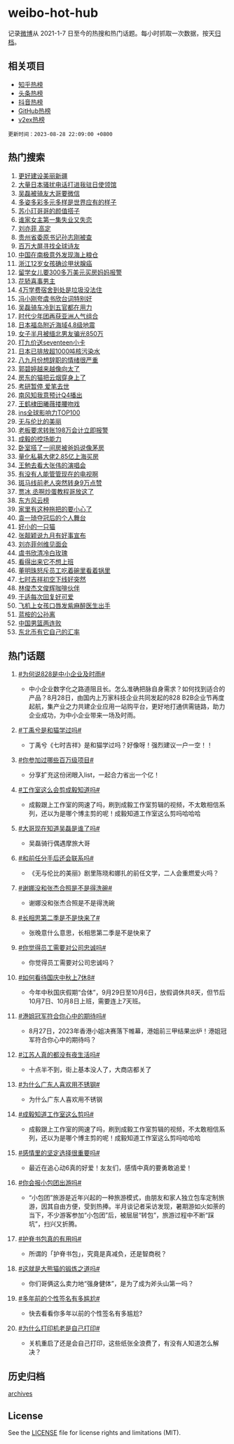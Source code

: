 # weibo-hot-hub

记录[微博](https://www.weibo.com)从 2021-1-7 日至今的热搜和热门话题。每小时抓取一次数据，按天[归档](archives)。

## 相关项目

- [知乎热榜](https://github.com/lonnyzhang423/zhihu-hot-hub)
- [头条热榜](https://github.com/lonnyzhang423/toutiao-hot-hub)
- [抖音热榜](https://github.com/lonnyzhang423/douyin-hot-hub)
- [GitHub热榜](https://github.com/lonnyzhang423/github-hot-hub)
- [v2ex热榜](https://github.com/lonnyzhang423/v2ex-hot-hub)


`更新时间：2023-08-28 22:09:00 +0800`

## 热门搜索

1. [更好建设美丽新疆](https://m.weibo.cn/search?containerid=100103type%3D1%26t%3D10%26q%3D%23%E6%9B%B4%E5%A5%BD%E5%BB%BA%E8%AE%BE%E7%BE%8E%E4%B8%BD%E6%96%B0%E7%96%86%23&stream_entry_id=51&isnewpage=1&extparam=seat%3D1%26pos%3D0%26stream_entry_id%3D51%26cate%3D10103%26c_type%3D51%26dgr%3D0%26filter_type%3Drealtimehot%26display_time%3D1693231738%26pre_seqid%3D169323173801102737249&luicode=10000011&lfid=106003type%253D25%2526t%253D3%2526disable_hot%253D1%2526filter_type%253Drealtimehot)
1. [大量日本骚扰电话打进我驻日使领馆](https://m.weibo.cn/search?containerid=100103type%3D1%26t%3D10%26q%3D%23%E5%A4%A7%E9%87%8F%E6%97%A5%E6%9C%AC%E9%AA%9A%E6%89%B0%E7%94%B5%E8%AF%9D%E6%89%93%E8%BF%9B%E6%88%91%E9%A9%BB%E6%97%A5%E4%BD%BF%E9%A2%86%E9%A6%86%23&stream_entry_id=31&isnewpage=1&extparam=seat%3D1%26band_rank%3D1%26dgr%3D0%26pos%3D0%26stream_entry_id%3D31%26lcate%3D5001%26c_type%3D31%26cate%3D5001%26realpos%3D1%26flag%3D16%26q%3D%2523%25E5%25A4%25A7%25E9%2587%258F%25E6%2597%25A5%25E6%259C%25AC%25E9%25AA%259A%25E6%2589%25B0%25E7%2594%25B5%25E8%25AF%259D%25E6%2589%2593%25E8%25BF%259B%25E6%2588%2591%25E9%25A9%25BB%25E6%2597%25A5%25E4%25BD%25BF%25E9%25A2%2586%25E9%25A6%2586%2523%26filter_type%3Drealtimehot%26display_time%3D1693231738%26pre_seqid%3D169323173801102737249&luicode=10000011&lfid=106003type%253D25%2526t%253D3%2526disable_hot%253D1%2526filter_type%253Drealtimehot)
1. [吴磊被骑友大哥要微信](https://m.weibo.cn/search?containerid=100103type%3D1%26t%3D10%26q%3D%23%E5%90%B4%E7%A3%8A%E8%A2%AB%E9%AA%91%E5%8F%8B%E5%A4%A7%E5%93%A5%E8%A6%81%E5%BE%AE%E4%BF%A1%23&stream_entry_id=31&isnewpage=1&extparam=seat%3D1%26band_rank%3D2%26dgr%3D0%26pos%3D1%26stream_entry_id%3D31%26lcate%3D5001%26c_type%3D31%26cate%3D5001%26realpos%3D2%26flag%3D1%26q%3D%2523%25E5%2590%25B4%25E7%25A3%258A%25E8%25A2%25AB%25E9%25AA%2591%25E5%258F%258B%25E5%25A4%25A7%25E5%2593%25A5%25E8%25A6%2581%25E5%25BE%25AE%25E4%25BF%25A1%2523%26filter_type%3Drealtimehot%26display_time%3D1693231738%26pre_seqid%3D169323173801102737249&luicode=10000011&lfid=106003type%253D25%2526t%253D3%2526disable_hot%253D1%2526filter_type%253Drealtimehot)
1. [多姿多彩多元多样是世界应有的样子](https://m.weibo.cn/search?containerid=100103type%3D1%26t%3D10%26q%3D%23%E5%A4%9A%E5%A7%BF%E5%A4%9A%E5%BD%A9%E5%A4%9A%E5%85%83%E5%A4%9A%E6%A0%B7%E6%98%AF%E4%B8%96%E7%95%8C%E5%BA%94%E6%9C%89%E7%9A%84%E6%A0%B7%E5%AD%90%23&stream_entry_id=31&isnewpage=1&extparam=seat%3D1%26band_rank%3D3%26dgr%3D0%26pos%3D2%26stream_entry_id%3D31%26lcate%3D5001%26c_type%3D31%26cate%3D5001%26realpos%3D3%26flag%3D0%26q%3D%2523%25E5%25A4%259A%25E5%25A7%25BF%25E5%25A4%259A%25E5%25BD%25A9%25E5%25A4%259A%25E5%2585%2583%25E5%25A4%259A%25E6%25A0%25B7%25E6%2598%25AF%25E4%25B8%2596%25E7%2595%258C%25E5%25BA%2594%25E6%259C%2589%25E7%259A%2584%25E6%25A0%25B7%25E5%25AD%2590%2523%26filter_type%3Drealtimehot%26display_time%3D1693231738%26pre_seqid%3D169323173801102737249&luicode=10000011&lfid=106003type%253D25%2526t%253D3%2526disable_hot%253D1%2526filter_type%253Drealtimehot)
1. [苏小玎哥哥的颜值搭子](https://m.weibo.cn/search?containerid=100103type%3D1%26t%3D10%26q%3D%23%E8%8B%8F%E5%B0%8F%E7%8E%8E%E5%93%A5%E5%93%A5%E7%9A%84%E9%A2%9C%E5%80%BC%E6%90%AD%E5%AD%90%23&stream_entry_id=31&isnewpage=1&extparam=seat%3D1%26band_rank%3D4%26adid%3D200584%26is_ad_pos%3D1%26stream_entry_id%3D31%26pos%3D3%26c_type%3D31%26dgr%3D0%26cate%3D5001%26topic_ad%3D1%26lcate%3D5001%26q%3D%2523%25E8%258B%258F%25E5%25B0%258F%25E7%258E%258E%25E5%2593%25A5%25E5%2593%25A5%25E7%259A%2584%25E9%25A2%259C%25E5%2580%25BC%25E6%2590%25AD%25E5%25AD%2590%2523%26filter_type%3Drealtimehot%26display_time%3D1693231738%26pre_seqid%3D169323173801102737249&luicode=10000011&lfid=106003type%253D25%2526t%253D3%2526disable_hot%253D1%2526filter_type%253Drealtimehot)
1. [谁家女主第一集失业又失恋](https://m.weibo.cn/search?containerid=100103type%3D1%26t%3D10%26q%3D%23%E8%B0%81%E5%AE%B6%E5%A5%B3%E4%B8%BB%E7%AC%AC%E4%B8%80%E9%9B%86%E5%A4%B1%E4%B8%9A%E5%8F%88%E5%A4%B1%E6%81%8B%23&stream_entry_id=31&isnewpage=1&extparam=seat%3D1%26band_rank%3D4%26dgr%3D0%26pos%3D4%26stream_entry_id%3D31%26lcate%3D5001%26c_type%3D31%26cate%3D5001%26realpos%3D4%26flag%3D2%26q%3D%2523%25E8%25B0%2581%25E5%25AE%25B6%25E5%25A5%25B3%25E4%25B8%25BB%25E7%25AC%25AC%25E4%25B8%2580%25E9%259B%2586%25E5%25A4%25B1%25E4%25B8%259A%25E5%258F%2588%25E5%25A4%25B1%25E6%2581%258B%2523%26filter_type%3Drealtimehot%26display_time%3D1693231738%26pre_seqid%3D169323173801102737249&luicode=10000011&lfid=106003type%253D25%2526t%253D3%2526disable_hot%253D1%2526filter_type%253Drealtimehot)
1. [刘亦菲 高定](https://m.weibo.cn/search?containerid=100103type%3D1%26t%3D10%26q%3D%E5%88%98%E4%BA%A6%E8%8F%B2+%E9%AB%98%E5%AE%9A&stream_entry_id=31&isnewpage=1&extparam=seat%3D1%26band_rank%3D5%26dgr%3D0%26pos%3D5%26stream_entry_id%3D31%26lcate%3D5001%26c_type%3D31%26cate%3D5001%26realpos%3D5%26flag%3D2%26q%3D%25E5%2588%2598%25E4%25BA%25A6%25E8%258F%25B2%2520%25E9%25AB%2598%25E5%25AE%259A%26filter_type%3Drealtimehot%26display_time%3D1693231738%26pre_seqid%3D169323173801102737249&luicode=10000011&lfid=106003type%253D25%2526t%253D3%2526disable_hot%253D1%2526filter_type%253Drealtimehot)
1. [贵州省委原书记孙志刚被查](https://m.weibo.cn/search?containerid=100103type%3D1%26t%3D10%26q%3D%23%E8%B4%B5%E5%B7%9E%E7%9C%81%E5%A7%94%E5%8E%9F%E4%B9%A6%E8%AE%B0%E5%AD%99%E5%BF%97%E5%88%9A%E8%A2%AB%E6%9F%A5%23&stream_entry_id=31&isnewpage=1&extparam=seat%3D1%26band_rank%3D6%26dgr%3D0%26pos%3D6%26stream_entry_id%3D31%26lcate%3D5001%26c_type%3D31%26cate%3D5001%26realpos%3D6%26flag%3D1%26q%3D%2523%25E8%25B4%25B5%25E5%25B7%259E%25E7%259C%2581%25E5%25A7%2594%25E5%258E%259F%25E4%25B9%25A6%25E8%25AE%25B0%25E5%25AD%2599%25E5%25BF%2597%25E5%2588%259A%25E8%25A2%25AB%25E6%259F%25A5%2523%26filter_type%3Drealtimehot%26display_time%3D1693231738%26pre_seqid%3D169323173801102737249&luicode=10000011&lfid=106003type%253D25%2526t%253D3%2526disable_hot%253D1%2526filter_type%253Drealtimehot)
1. [百万大屏寻找全球诗友](https://m.weibo.cn/search?containerid=100103type%3D1%26t%3D10%26q%3D%23%E7%99%BE%E4%B8%87%E5%A4%A7%E5%B1%8F%E5%AF%BB%E6%89%BE%E5%85%A8%E7%90%83%E8%AF%97%E5%8F%8B%23&stream_entry_id=31&isnewpage=1&extparam=seat%3D1%26band_rank%3D7%26adid%3D200712%26is_ad_pos%3D1%26stream_entry_id%3D31%26pos%3D7%26c_type%3D31%26dgr%3D0%26cate%3D5001%26topic_ad%3D1%26lcate%3D5001%26q%3D%2523%25E7%2599%25BE%25E4%25B8%2587%25E5%25A4%25A7%25E5%25B1%258F%25E5%25AF%25BB%25E6%2589%25BE%25E5%2585%25A8%25E7%2590%2583%25E8%25AF%2597%25E5%258F%258B%2523%26filter_type%3Drealtimehot%26display_time%3D1693231738%26pre_seqid%3D169323173801102737249&luicode=10000011&lfid=106003type%253D25%2526t%253D3%2526disable_hot%253D1%2526filter_type%253Drealtimehot)
1. [中国在南极意外发现海上粮仓](https://m.weibo.cn/search?containerid=100103type%3D1%26t%3D10%26q%3D%23%E4%B8%AD%E5%9B%BD%E5%9C%A8%E5%8D%97%E6%9E%81%E6%84%8F%E5%A4%96%E5%8F%91%E7%8E%B0%E6%B5%B7%E4%B8%8A%E7%B2%AE%E4%BB%93%23&stream_entry_id=31&isnewpage=1&extparam=seat%3D1%26band_rank%3D7%26dgr%3D0%26pos%3D8%26stream_entry_id%3D31%26lcate%3D5001%26c_type%3D31%26cate%3D5001%26realpos%3D7%26flag%3D0%26q%3D%2523%25E4%25B8%25AD%25E5%259B%25BD%25E5%259C%25A8%25E5%258D%2597%25E6%259E%2581%25E6%2584%258F%25E5%25A4%2596%25E5%258F%2591%25E7%258E%25B0%25E6%25B5%25B7%25E4%25B8%258A%25E7%25B2%25AE%25E4%25BB%2593%2523%26filter_type%3Drealtimehot%26display_time%3D1693231738%26pre_seqid%3D169323173801102737249&luicode=10000011&lfid=106003type%253D25%2526t%253D3%2526disable_hot%253D1%2526filter_type%253Drealtimehot)
1. [浙江12岁女孩确诊甲状腺癌](https://m.weibo.cn/search?containerid=100103type%3D1%26t%3D10%26q%3D%23%E6%B5%99%E6%B1%9F12%E5%B2%81%E5%A5%B3%E5%AD%A9%E7%A1%AE%E8%AF%8A%E7%94%B2%E7%8A%B6%E8%85%BA%E7%99%8C%23&stream_entry_id=31&isnewpage=1&extparam=seat%3D1%26band_rank%3D8%26dgr%3D0%26pos%3D9%26stream_entry_id%3D31%26lcate%3D5001%26c_type%3D31%26cate%3D5001%26realpos%3D8%26flag%3D2%26q%3D%2523%25E6%25B5%2599%25E6%25B1%259F12%25E5%25B2%2581%25E5%25A5%25B3%25E5%25AD%25A9%25E7%25A1%25AE%25E8%25AF%258A%25E7%2594%25B2%25E7%258A%25B6%25E8%2585%25BA%25E7%2599%258C%2523%26filter_type%3Drealtimehot%26display_time%3D1693231738%26pre_seqid%3D169323173801102737249&luicode=10000011&lfid=106003type%253D25%2526t%253D3%2526disable_hot%253D1%2526filter_type%253Drealtimehot)
1. [留学女儿要300多万美元买房妈妈报警](https://m.weibo.cn/search?containerid=100103type%3D1%26t%3D10%26q%3D%23%E7%95%99%E5%AD%A6%E5%A5%B3%E5%84%BF%E8%A6%81300%E5%A4%9A%E4%B8%87%E7%BE%8E%E5%85%83%E4%B9%B0%E6%88%BF%E5%A6%88%E5%A6%88%E6%8A%A5%E8%AD%A6%23&stream_entry_id=31&isnewpage=1&extparam=seat%3D1%26band_rank%3D9%26dgr%3D0%26pos%3D10%26stream_entry_id%3D31%26lcate%3D5001%26c_type%3D31%26cate%3D5001%26realpos%3D9%26flag%3D32768%26q%3D%2523%25E7%2595%2599%25E5%25AD%25A6%25E5%25A5%25B3%25E5%2584%25BF%25E8%25A6%2581300%25E5%25A4%259A%25E4%25B8%2587%25E7%25BE%258E%25E5%2585%2583%25E4%25B9%25B0%25E6%2588%25BF%25E5%25A6%2588%25E5%25A6%2588%25E6%258A%25A5%25E8%25AD%25A6%2523%26filter_type%3Drealtimehot%26display_time%3D1693231738%26pre_seqid%3D169323173801102737249&luicode=10000011&lfid=106003type%253D25%2526t%253D3%2526disable_hot%253D1%2526filter_type%253Drealtimehot)
1. [花轿喜事男主](https://m.weibo.cn/search?containerid=100103type%3D1%26t%3D10%26q%3D%23%E8%8A%B1%E8%BD%BF%E5%96%9C%E4%BA%8B%E7%94%B7%E4%B8%BB%23&stream_entry_id=31&isnewpage=1&extparam=seat%3D1%26band_rank%3D10%26dgr%3D0%26pos%3D11%26stream_entry_id%3D31%26lcate%3D5001%26c_type%3D31%26cate%3D5001%26realpos%3D10%26flag%3D1%26q%3D%2523%25E8%258A%25B1%25E8%25BD%25BF%25E5%2596%259C%25E4%25BA%258B%25E7%2594%25B7%25E4%25B8%25BB%2523%26filter_type%3Drealtimehot%26display_time%3D1693231738%26pre_seqid%3D169323173801102737249&luicode=10000011&lfid=106003type%253D25%2526t%253D3%2526disable_hot%253D1%2526filter_type%253Drealtimehot)
1. [4万学费宿舍到处是垃圾没法住](https://m.weibo.cn/search?containerid=100103type%3D1%26t%3D10%26q%3D%234%E4%B8%87%E5%AD%A6%E8%B4%B9%E5%AE%BF%E8%88%8D%E5%88%B0%E5%A4%84%E6%98%AF%E5%9E%83%E5%9C%BE%E6%B2%A1%E6%B3%95%E4%BD%8F%23&stream_entry_id=31&isnewpage=1&extparam=seat%3D1%26band_rank%3D11%26dgr%3D0%26pos%3D12%26stream_entry_id%3D31%26lcate%3D5001%26c_type%3D31%26cate%3D5001%26realpos%3D11%26flag%3D0%26q%3D%25234%25E4%25B8%2587%25E5%25AD%25A6%25E8%25B4%25B9%25E5%25AE%25BF%25E8%2588%258D%25E5%2588%25B0%25E5%25A4%2584%25E6%2598%25AF%25E5%259E%2583%25E5%259C%25BE%25E6%25B2%25A1%25E6%25B3%2595%25E4%25BD%258F%2523%26filter_type%3Drealtimehot%26display_time%3D1693231738%26pre_seqid%3D169323173801102737249&luicode=10000011&lfid=106003type%253D25%2526t%253D3%2526disable_hot%253D1%2526filter_type%253Drealtimehot)
1. [冯小刚夸虞书欣台词特别好](https://m.weibo.cn/search?containerid=100103type%3D1%26t%3D10%26q%3D%23%E5%86%AF%E5%B0%8F%E5%88%9A%E5%A4%B8%E8%99%9E%E4%B9%A6%E6%AC%A3%E5%8F%B0%E8%AF%8D%E7%89%B9%E5%88%AB%E5%A5%BD%23&stream_entry_id=31&isnewpage=1&extparam=seat%3D1%26band_rank%3D12%26dgr%3D0%26pos%3D13%26stream_entry_id%3D31%26lcate%3D5001%26c_type%3D31%26cate%3D5001%26realpos%3D12%26flag%3D0%26q%3D%2523%25E5%2586%25AF%25E5%25B0%258F%25E5%2588%259A%25E5%25A4%25B8%25E8%2599%259E%25E4%25B9%25A6%25E6%25AC%25A3%25E5%258F%25B0%25E8%25AF%258D%25E7%2589%25B9%25E5%2588%25AB%25E5%25A5%25BD%2523%26filter_type%3Drealtimehot%26display_time%3D1693231738%26pre_seqid%3D169323173801102737249&luicode=10000011&lfid=106003type%253D25%2526t%253D3%2526disable_hot%253D1%2526filter_type%253Drealtimehot)
1. [吴磊骑车冷到五官都在用力](https://m.weibo.cn/search?containerid=100103type%3D1%26t%3D10%26q%3D%23%E5%90%B4%E7%A3%8A%E9%AA%91%E8%BD%A6%E5%86%B7%E5%88%B0%E4%BA%94%E5%AE%98%E9%83%BD%E5%9C%A8%E7%94%A8%E5%8A%9B%23&stream_entry_id=31&isnewpage=1&extparam=seat%3D1%26band_rank%3D13%26dgr%3D0%26pos%3D14%26stream_entry_id%3D31%26lcate%3D5001%26c_type%3D31%26cate%3D5001%26realpos%3D13%26flag%3D1%26q%3D%2523%25E5%2590%25B4%25E7%25A3%258A%25E9%25AA%2591%25E8%25BD%25A6%25E5%2586%25B7%25E5%2588%25B0%25E4%25BA%2594%25E5%25AE%2598%25E9%2583%25BD%25E5%259C%25A8%25E7%2594%25A8%25E5%258A%259B%2523%26filter_type%3Drealtimehot%26display_time%3D1693231738%26pre_seqid%3D169323173801102737249&luicode=10000011&lfid=106003type%253D25%2526t%253D3%2526disable_hot%253D1%2526filter_type%253Drealtimehot)
1. [时代少年团再获亚洲人气组合](https://m.weibo.cn/search?containerid=100103type%3D1%26t%3D10%26q%3D%23%E6%97%B6%E4%BB%A3%E5%B0%91%E5%B9%B4%E5%9B%A2%E5%86%8D%E8%8E%B7%E4%BA%9A%E6%B4%B2%E4%BA%BA%E6%B0%94%E7%BB%84%E5%90%88%23&stream_entry_id=31&isnewpage=1&extparam=seat%3D1%26band_rank%3D14%26dgr%3D0%26pos%3D15%26stream_entry_id%3D31%26lcate%3D5001%26c_type%3D31%26cate%3D5001%26realpos%3D14%26flag%3D1%26q%3D%2523%25E6%2597%25B6%25E4%25BB%25A3%25E5%25B0%2591%25E5%25B9%25B4%25E5%259B%25A2%25E5%2586%258D%25E8%258E%25B7%25E4%25BA%259A%25E6%25B4%25B2%25E4%25BA%25BA%25E6%25B0%2594%25E7%25BB%2584%25E5%2590%2588%2523%26filter_type%3Drealtimehot%26display_time%3D1693231738%26pre_seqid%3D169323173801102737249&luicode=10000011&lfid=106003type%253D25%2526t%253D3%2526disable_hot%253D1%2526filter_type%253Drealtimehot)
1. [日本福岛附近海域4.8级地震](https://m.weibo.cn/search?containerid=100103type%3D1%26t%3D10%26q%3D%23%E6%97%A5%E6%9C%AC%E7%A6%8F%E5%B2%9B%E9%99%84%E8%BF%91%E6%B5%B7%E5%9F%9F4.8%E7%BA%A7%E5%9C%B0%E9%9C%87%23&stream_entry_id=31&isnewpage=1&extparam=seat%3D1%26band_rank%3D15%26dgr%3D0%26pos%3D16%26stream_entry_id%3D31%26lcate%3D5001%26c_type%3D31%26cate%3D5001%26realpos%3D15%26flag%3D0%26q%3D%2523%25E6%2597%25A5%25E6%259C%25AC%25E7%25A6%258F%25E5%25B2%259B%25E9%2599%2584%25E8%25BF%2591%25E6%25B5%25B7%25E5%259F%259F4.8%25E7%25BA%25A7%25E5%259C%25B0%25E9%259C%2587%2523%26filter_type%3Drealtimehot%26display_time%3D1693231738%26pre_seqid%3D169323173801102737249&luicode=10000011&lfid=106003type%253D25%2526t%253D3%2526disable_hot%253D1%2526filter_type%253Drealtimehot)
1. [女子半月被缅北男友骗光850万](https://m.weibo.cn/search?containerid=100103type%3D1%26t%3D10%26q%3D%23%E5%A5%B3%E5%AD%90%E5%8D%8A%E6%9C%88%E8%A2%AB%E7%BC%85%E5%8C%97%E7%94%B7%E5%8F%8B%E9%AA%97%E5%85%89850%E4%B8%87%23&stream_entry_id=31&isnewpage=1&extparam=seat%3D1%26band_rank%3D16%26dgr%3D0%26pos%3D17%26stream_entry_id%3D31%26lcate%3D5001%26c_type%3D31%26cate%3D5001%26realpos%3D16%26flag%3D0%26q%3D%2523%25E5%25A5%25B3%25E5%25AD%2590%25E5%258D%258A%25E6%259C%2588%25E8%25A2%25AB%25E7%25BC%2585%25E5%258C%2597%25E7%2594%25B7%25E5%258F%258B%25E9%25AA%2597%25E5%2585%2589850%25E4%25B8%2587%2523%26filter_type%3Drealtimehot%26display_time%3D1693231738%26pre_seqid%3D169323173801102737249&luicode=10000011&lfid=106003type%253D25%2526t%253D3%2526disable_hot%253D1%2526filter_type%253Drealtimehot)
1. [打九价送seventeen小卡](https://m.weibo.cn/search?containerid=100103type%3D1%26t%3D10%26q%3D%E6%89%93%E4%B9%9D%E4%BB%B7%E9%80%81seventeen%E5%B0%8F%E5%8D%A1&stream_entry_id=31&isnewpage=1&extparam=seat%3D1%26band_rank%3D17%26dgr%3D0%26pos%3D18%26stream_entry_id%3D31%26lcate%3D5001%26c_type%3D31%26cate%3D5001%26realpos%3D17%26flag%3D0%26q%3D%25E6%2589%2593%25E4%25B9%259D%25E4%25BB%25B7%25E9%2580%2581seventeen%25E5%25B0%258F%25E5%258D%25A1%26filter_type%3Drealtimehot%26display_time%3D1693231738%26pre_seqid%3D169323173801102737249&luicode=10000011&lfid=106003type%253D25%2526t%253D3%2526disable_hot%253D1%2526filter_type%253Drealtimehot)
1. [日本已排放超1000吨核污染水](https://m.weibo.cn/search?containerid=100103type%3D1%26t%3D10%26q%3D%23%E6%97%A5%E6%9C%AC%E5%B7%B2%E6%8E%92%E6%94%BE%E8%B6%851000%E5%90%A8%E6%A0%B8%E6%B1%A1%E6%9F%93%E6%B0%B4%23&stream_entry_id=31&isnewpage=1&extparam=seat%3D1%26band_rank%3D18%26dgr%3D0%26pos%3D19%26stream_entry_id%3D31%26lcate%3D5001%26c_type%3D31%26cate%3D5001%26realpos%3D18%26flag%3D0%26q%3D%2523%25E6%2597%25A5%25E6%259C%25AC%25E5%25B7%25B2%25E6%258E%2592%25E6%2594%25BE%25E8%25B6%25851000%25E5%2590%25A8%25E6%25A0%25B8%25E6%25B1%25A1%25E6%259F%2593%25E6%25B0%25B4%2523%26filter_type%3Drealtimehot%26display_time%3D1693231738%26pre_seqid%3D169323173801102737249&luicode=10000011&lfid=106003type%253D25%2526t%253D3%2526disable_hot%253D1%2526filter_type%253Drealtimehot)
1. [八九月份想辞职的情绪很严重](https://m.weibo.cn/search?containerid=100103type%3D1%26t%3D10%26q%3D%E5%85%AB%E4%B9%9D%E6%9C%88%E4%BB%BD%E6%83%B3%E8%BE%9E%E8%81%8C%E7%9A%84%E6%83%85%E7%BB%AA%E5%BE%88%E4%B8%A5%E9%87%8D&stream_entry_id=31&isnewpage=1&extparam=seat%3D1%26band_rank%3D19%26dgr%3D0%26pos%3D20%26stream_entry_id%3D31%26lcate%3D5001%26c_type%3D31%26cate%3D5001%26realpos%3D19%26flag%3D0%26q%3D%25E5%2585%25AB%25E4%25B9%259D%25E6%259C%2588%25E4%25BB%25BD%25E6%2583%25B3%25E8%25BE%259E%25E8%2581%258C%25E7%259A%2584%25E6%2583%2585%25E7%25BB%25AA%25E5%25BE%2588%25E4%25B8%25A5%25E9%2587%258D%26filter_type%3Drealtimehot%26display_time%3D1693231738%26pre_seqid%3D169323173801102737249&luicode=10000011&lfid=106003type%253D25%2526t%253D3%2526disable_hot%253D1%2526filter_type%253Drealtimehot)
1. [郭碧婷越来越像向太了](https://m.weibo.cn/search?containerid=100103type%3D1%26t%3D10%26q%3D%23%E9%83%AD%E7%A2%A7%E5%A9%B7%E8%B6%8A%E6%9D%A5%E8%B6%8A%E5%83%8F%E5%90%91%E5%A4%AA%E4%BA%86%23&stream_entry_id=31&isnewpage=1&extparam=seat%3D1%26band_rank%3D20%26dgr%3D0%26pos%3D21%26stream_entry_id%3D31%26lcate%3D5001%26c_type%3D31%26cate%3D5001%26realpos%3D20%26flag%3D0%26q%3D%2523%25E9%2583%25AD%25E7%25A2%25A7%25E5%25A9%25B7%25E8%25B6%258A%25E6%259D%25A5%25E8%25B6%258A%25E5%2583%258F%25E5%2590%2591%25E5%25A4%25AA%25E4%25BA%2586%2523%26filter_type%3Drealtimehot%26display_time%3D1693231738%26pre_seqid%3D169323173801102737249&luicode=10000011&lfid=106003type%253D25%2526t%253D3%2526disable_hot%253D1%2526filter_type%253Drealtimehot)
1. [房东的猫把云烟穿身上了](https://m.weibo.cn/search?containerid=100103type%3D1%26t%3D10%26q%3D%23%E6%88%BF%E4%B8%9C%E7%9A%84%E7%8C%AB%E6%8A%8A%E4%BA%91%E7%83%9F%E7%A9%BF%E8%BA%AB%E4%B8%8A%E4%BA%86%23&stream_entry_id=31&isnewpage=1&extparam=seat%3D1%26band_rank%3D21%26dgr%3D0%26pos%3D22%26stream_entry_id%3D31%26lcate%3D5001%26c_type%3D31%26cate%3D5001%26realpos%3D21%26flag%3D1%26q%3D%2523%25E6%2588%25BF%25E4%25B8%259C%25E7%259A%2584%25E7%258C%25AB%25E6%258A%258A%25E4%25BA%2591%25E7%2583%259F%25E7%25A9%25BF%25E8%25BA%25AB%25E4%25B8%258A%25E4%25BA%2586%2523%26filter_type%3Drealtimehot%26display_time%3D1693231738%26pre_seqid%3D169323173801102737249&luicode=10000011&lfid=106003type%253D25%2526t%253D3%2526disable_hot%253D1%2526filter_type%253Drealtimehot)
1. [考研暂停 爱笔去世](https://m.weibo.cn/search?containerid=100103type%3D1%26t%3D10%26q%3D%E8%80%83%E7%A0%94%E6%9A%82%E5%81%9C+%E7%88%B1%E7%AC%94%E5%8E%BB%E4%B8%96&stream_entry_id=31&isnewpage=1&extparam=seat%3D1%26band_rank%3D22%26dgr%3D0%26pos%3D23%26stream_entry_id%3D31%26lcate%3D5001%26c_type%3D31%26cate%3D5001%26realpos%3D22%26flag%3D0%26q%3D%25E8%2580%2583%25E7%25A0%2594%25E6%259A%2582%25E5%2581%259C%2520%25E7%2588%25B1%25E7%25AC%2594%25E5%258E%25BB%25E4%25B8%2596%26filter_type%3Drealtimehot%26display_time%3D1693231738%26pre_seqid%3D169323173801102737249&luicode=10000011&lfid=106003type%253D25%2526t%253D3%2526disable_hot%253D1%2526filter_type%253Drealtimehot)
1. [南风知我意预计Q4播出](https://m.weibo.cn/search?containerid=100103type%3D1%26t%3D10%26q%3D%23%E5%8D%97%E9%A3%8E%E7%9F%A5%E6%88%91%E6%84%8F%E9%A2%84%E8%AE%A1Q4%E6%92%AD%E5%87%BA%23&stream_entry_id=31&isnewpage=1&extparam=seat%3D1%26band_rank%3D23%26dgr%3D0%26pos%3D24%26stream_entry_id%3D31%26lcate%3D5001%26c_type%3D31%26cate%3D5001%26realpos%3D23%26flag%3D1%26q%3D%2523%25E5%258D%2597%25E9%25A3%258E%25E7%259F%25A5%25E6%2588%2591%25E6%2584%258F%25E9%25A2%2584%25E8%25AE%25A1Q4%25E6%2592%25AD%25E5%2587%25BA%2523%26filter_type%3Drealtimehot%26display_time%3D1693231738%26pre_seqid%3D169323173801102737249&luicode=10000011&lfid=106003type%253D25%2526t%253D3%2526disable_hot%253D1%2526filter_type%253Drealtimehot)
1. [王鹤棣田曦薇搂腰吻戏](https://m.weibo.cn/search?containerid=100103type%3D1%26t%3D10%26q%3D%23%E7%8E%8B%E9%B9%A4%E6%A3%A3%E7%94%B0%E6%9B%A6%E8%96%87%E6%90%82%E8%85%B0%E5%90%BB%E6%88%8F%23&stream_entry_id=31&isnewpage=1&extparam=seat%3D1%26band_rank%3D24%26dgr%3D0%26pos%3D25%26stream_entry_id%3D31%26lcate%3D5001%26c_type%3D31%26cate%3D5001%26realpos%3D24%26flag%3D0%26q%3D%2523%25E7%258E%258B%25E9%25B9%25A4%25E6%25A3%25A3%25E7%2594%25B0%25E6%259B%25A6%25E8%2596%2587%25E6%2590%2582%25E8%2585%25B0%25E5%2590%25BB%25E6%2588%258F%2523%26filter_type%3Drealtimehot%26display_time%3D1693231738%26pre_seqid%3D169323173801102737249&luicode=10000011&lfid=106003type%253D25%2526t%253D3%2526disable_hot%253D1%2526filter_type%253Drealtimehot)
1. [ins全球影响力TOP100](https://m.weibo.cn/search?containerid=100103type%3D1%26t%3D10%26q%3Dins%E5%85%A8%E7%90%83%E5%BD%B1%E5%93%8D%E5%8A%9BTOP100&stream_entry_id=31&isnewpage=1&extparam=seat%3D1%26band_rank%3D25%26dgr%3D0%26pos%3D26%26stream_entry_id%3D31%26lcate%3D5001%26c_type%3D31%26cate%3D5001%26realpos%3D25%26flag%3D0%26q%3Dins%25E5%2585%25A8%25E7%2590%2583%25E5%25BD%25B1%25E5%2593%258D%25E5%258A%259BTOP100%26filter_type%3Drealtimehot%26display_time%3D1693231738%26pre_seqid%3D169323173801102737249&luicode=10000011&lfid=106003type%253D25%2526t%253D3%2526disable_hot%253D1%2526filter_type%253Drealtimehot)
1. [无与伦比的美丽](https://m.weibo.cn/search?containerid=100103type%3D1%26t%3D10%26q%3D%E6%97%A0%E4%B8%8E%E4%BC%A6%E6%AF%94%E7%9A%84%E7%BE%8E%E4%B8%BD&stream_entry_id=31&isnewpage=1&extparam=seat%3D1%26band_rank%3D26%26dgr%3D0%26pos%3D27%26stream_entry_id%3D31%26lcate%3D5001%26c_type%3D31%26cate%3D5001%26realpos%3D26%26flag%3D1%26q%3D%25E6%2597%25A0%25E4%25B8%258E%25E4%25BC%25A6%25E6%25AF%2594%25E7%259A%2584%25E7%25BE%258E%25E4%25B8%25BD%26filter_type%3Drealtimehot%26display_time%3D1693231738%26pre_seqid%3D169323173801102737249&luicode=10000011&lfid=106003type%253D25%2526t%253D3%2526disable_hot%253D1%2526filter_type%253Drealtimehot)
1. [老板要求转账198万会计立即报警](https://m.weibo.cn/search?containerid=100103type%3D1%26t%3D10%26q%3D%23%E8%80%81%E6%9D%BF%E8%A6%81%E6%B1%82%E8%BD%AC%E8%B4%A6198%E4%B8%87%E4%BC%9A%E8%AE%A1%E7%AB%8B%E5%8D%B3%E6%8A%A5%E8%AD%A6%23&stream_entry_id=31&isnewpage=1&extparam=seat%3D1%26band_rank%3D27%26dgr%3D0%26pos%3D28%26stream_entry_id%3D31%26lcate%3D5001%26c_type%3D31%26cate%3D5001%26realpos%3D27%26flag%3D0%26q%3D%2523%25E8%2580%2581%25E6%259D%25BF%25E8%25A6%2581%25E6%25B1%2582%25E8%25BD%25AC%25E8%25B4%25A6198%25E4%25B8%2587%25E4%25BC%259A%25E8%25AE%25A1%25E7%25AB%258B%25E5%258D%25B3%25E6%258A%25A5%25E8%25AD%25A6%2523%26filter_type%3Drealtimehot%26display_time%3D1693231738%26pre_seqid%3D169323173801102737249&luicode=10000011&lfid=106003type%253D25%2526t%253D3%2526disable_hot%253D1%2526filter_type%253Drealtimehot)
1. [成毅的控场能力](https://m.weibo.cn/search?containerid=100103type%3D1%26t%3D10%26q%3D%E6%88%90%E6%AF%85%E7%9A%84%E6%8E%A7%E5%9C%BA%E8%83%BD%E5%8A%9B&stream_entry_id=31&isnewpage=1&extparam=seat%3D1%26band_rank%3D28%26dgr%3D0%26pos%3D29%26stream_entry_id%3D31%26lcate%3D5001%26c_type%3D31%26cate%3D5001%26realpos%3D28%26flag%3D1%26q%3D%25E6%2588%2590%25E6%25AF%2585%25E7%259A%2584%25E6%258E%25A7%25E5%259C%25BA%25E8%2583%25BD%25E5%258A%259B%26filter_type%3Drealtimehot%26display_time%3D1693231738%26pre_seqid%3D169323173801102737249&luicode=10000011&lfid=106003type%253D25%2526t%253D3%2526disable_hot%253D1%2526filter_type%253Drealtimehot)
1. [卧室搭了一间房被爸妈说像茅房](https://m.weibo.cn/search?containerid=100103type%3D1%26t%3D10%26q%3D%23%E5%8D%A7%E5%AE%A4%E6%90%AD%E4%BA%86%E4%B8%80%E9%97%B4%E6%88%BF%E8%A2%AB%E7%88%B8%E5%A6%88%E8%AF%B4%E5%83%8F%E8%8C%85%E6%88%BF%23&stream_entry_id=31&isnewpage=1&extparam=seat%3D1%26band_rank%3D29%26dgr%3D0%26pos%3D30%26stream_entry_id%3D31%26lcate%3D5001%26c_type%3D31%26cate%3D5001%26realpos%3D29%26flag%3D0%26q%3D%2523%25E5%258D%25A7%25E5%25AE%25A4%25E6%2590%25AD%25E4%25BA%2586%25E4%25B8%2580%25E9%2597%25B4%25E6%2588%25BF%25E8%25A2%25AB%25E7%2588%25B8%25E5%25A6%2588%25E8%25AF%25B4%25E5%2583%258F%25E8%258C%2585%25E6%2588%25BF%2523%26filter_type%3Drealtimehot%26display_time%3D1693231738%26pre_seqid%3D169323173801102737249&luicode=10000011&lfid=106003type%253D25%2526t%253D3%2526disable_hot%253D1%2526filter_type%253Drealtimehot)
1. [量化私募大佬2.85亿上海买房](https://m.weibo.cn/search?containerid=100103type%3D1%26t%3D10%26q%3D%23%E9%87%8F%E5%8C%96%E7%A7%81%E5%8B%9F%E5%A4%A7%E4%BD%AC2.85%E4%BA%BF%E4%B8%8A%E6%B5%B7%E4%B9%B0%E6%88%BF%23&stream_entry_id=31&isnewpage=1&extparam=seat%3D1%26band_rank%3D30%26dgr%3D0%26pos%3D31%26stream_entry_id%3D31%26lcate%3D5001%26c_type%3D31%26cate%3D5001%26realpos%3D30%26flag%3D1%26q%3D%2523%25E9%2587%258F%25E5%258C%2596%25E7%25A7%2581%25E5%258B%259F%25E5%25A4%25A7%25E4%25BD%25AC2.85%25E4%25BA%25BF%25E4%25B8%258A%25E6%25B5%25B7%25E4%25B9%25B0%25E6%2588%25BF%2523%26filter_type%3Drealtimehot%26display_time%3D1693231738%26pre_seqid%3D169323173801102737249&luicode=10000011&lfid=106003type%253D25%2526t%253D3%2526disable_hot%253D1%2526filter_type%253Drealtimehot)
1. [王勉去看大张伟的演唱会](https://m.weibo.cn/search?containerid=100103type%3D1%26t%3D10%26q%3D%E7%8E%8B%E5%8B%89%E5%8E%BB%E7%9C%8B%E5%A4%A7%E5%BC%A0%E4%BC%9F%E7%9A%84%E6%BC%94%E5%94%B1%E4%BC%9A&stream_entry_id=31&isnewpage=1&extparam=seat%3D1%26band_rank%3D31%26dgr%3D0%26pos%3D32%26stream_entry_id%3D31%26lcate%3D5001%26c_type%3D31%26cate%3D5001%26realpos%3D31%26flag%3D1%26q%3D%25E7%258E%258B%25E5%258B%2589%25E5%258E%25BB%25E7%259C%258B%25E5%25A4%25A7%25E5%25BC%25A0%25E4%25BC%259F%25E7%259A%2584%25E6%25BC%2594%25E5%2594%25B1%25E4%25BC%259A%26filter_type%3Drealtimehot%26display_time%3D1693231738%26pre_seqid%3D169323173801102737249&luicode=10000011&lfid=106003type%253D25%2526t%253D3%2526disable_hot%253D1%2526filter_type%253Drealtimehot)
1. [有没有人能管管现在的电视啊](https://m.weibo.cn/search?containerid=100103type%3D1%26t%3D10%26q%3D%E6%9C%89%E6%B2%A1%E6%9C%89%E4%BA%BA%E8%83%BD%E7%AE%A1%E7%AE%A1%E7%8E%B0%E5%9C%A8%E7%9A%84%E7%94%B5%E8%A7%86%E5%95%8A&stream_entry_id=31&isnewpage=1&extparam=seat%3D1%26band_rank%3D32%26dgr%3D0%26pos%3D33%26stream_entry_id%3D31%26lcate%3D5001%26c_type%3D31%26cate%3D5001%26realpos%3D32%26flag%3D1%26q%3D%25E6%259C%2589%25E6%25B2%25A1%25E6%259C%2589%25E4%25BA%25BA%25E8%2583%25BD%25E7%25AE%25A1%25E7%25AE%25A1%25E7%258E%25B0%25E5%259C%25A8%25E7%259A%2584%25E7%2594%25B5%25E8%25A7%2586%25E5%2595%258A%26filter_type%3Drealtimehot%26display_time%3D1693231738%26pre_seqid%3D169323173801102737249&luicode=10000011&lfid=106003type%253D25%2526t%253D3%2526disable_hot%253D1%2526filter_type%253Drealtimehot)
1. [斑马线前老人突然转身9万点赞](https://m.weibo.cn/search?containerid=100103type%3D1%26t%3D10%26q%3D%23%E6%96%91%E9%A9%AC%E7%BA%BF%E5%89%8D%E8%80%81%E4%BA%BA%E7%AA%81%E7%84%B6%E8%BD%AC%E8%BA%AB9%E4%B8%87%E7%82%B9%E8%B5%9E%23&stream_entry_id=31&isnewpage=1&extparam=seat%3D1%26band_rank%3D33%26dgr%3D0%26pos%3D34%26stream_entry_id%3D31%26lcate%3D5001%26c_type%3D31%26cate%3D5001%26realpos%3D33%26flag%3D32768%26q%3D%2523%25E6%2596%2591%25E9%25A9%25AC%25E7%25BA%25BF%25E5%2589%258D%25E8%2580%2581%25E4%25BA%25BA%25E7%25AA%2581%25E7%2584%25B6%25E8%25BD%25AC%25E8%25BA%25AB9%25E4%25B8%2587%25E7%2582%25B9%25E8%25B5%259E%2523%26filter_type%3Drealtimehot%26display_time%3D1693231738%26pre_seqid%3D169323173801102737249&luicode=10000011&lfid=106003type%253D25%2526t%253D3%2526disable_hot%253D1%2526filter_type%253Drealtimehot)
1. [贾冰 丞啊炒蛋教程哥放这了](https://m.weibo.cn/search?containerid=100103type%3D1%26t%3D10%26q%3D%E8%B4%BE%E5%86%B0+%E4%B8%9E%E5%95%8A%E7%82%92%E8%9B%8B%E6%95%99%E7%A8%8B%E5%93%A5%E6%94%BE%E8%BF%99%E4%BA%86&stream_entry_id=31&isnewpage=1&extparam=seat%3D1%26band_rank%3D34%26dgr%3D0%26pos%3D35%26stream_entry_id%3D31%26lcate%3D5001%26c_type%3D31%26cate%3D5001%26realpos%3D34%26flag%3D0%26q%3D%25E8%25B4%25BE%25E5%2586%25B0%2520%25E4%25B8%259E%25E5%2595%258A%25E7%2582%2592%25E8%259B%258B%25E6%2595%2599%25E7%25A8%258B%25E5%2593%25A5%25E6%2594%25BE%25E8%25BF%2599%25E4%25BA%2586%26filter_type%3Drealtimehot%26display_time%3D1693231738%26pre_seqid%3D169323173801102737249&luicode=10000011&lfid=106003type%253D25%2526t%253D3%2526disable_hot%253D1%2526filter_type%253Drealtimehot)
1. [东方风云榜](https://m.weibo.cn/search?containerid=100103type%3D1%26t%3D10%26q%3D%E4%B8%9C%E6%96%B9%E9%A3%8E%E4%BA%91%E6%A6%9C&stream_entry_id=31&isnewpage=1&extparam=seat%3D1%26band_rank%3D35%26dgr%3D0%26pos%3D36%26stream_entry_id%3D31%26lcate%3D5001%26c_type%3D31%26cate%3D5001%26realpos%3D35%26flag%3D0%26q%3D%25E4%25B8%259C%25E6%2596%25B9%25E9%25A3%258E%25E4%25BA%2591%25E6%25A6%259C%26filter_type%3Drealtimehot%26display_time%3D1693231738%26pre_seqid%3D169323173801102737249&luicode=10000011&lfid=106003type%253D25%2526t%253D3%2526disable_hot%253D1%2526filter_type%253Drealtimehot)
1. [家里有这种拖把的要小心了](https://m.weibo.cn/search?containerid=100103type%3D1%26t%3D10%26q%3D%23%E5%AE%B6%E9%87%8C%E6%9C%89%E8%BF%99%E7%A7%8D%E6%8B%96%E6%8A%8A%E7%9A%84%E8%A6%81%E5%B0%8F%E5%BF%83%E4%BA%86%23&stream_entry_id=31&isnewpage=1&extparam=seat%3D1%26band_rank%3D36%26dgr%3D0%26pos%3D37%26stream_entry_id%3D31%26lcate%3D5001%26c_type%3D31%26cate%3D5001%26realpos%3D36%26flag%3D0%26q%3D%2523%25E5%25AE%25B6%25E9%2587%258C%25E6%259C%2589%25E8%25BF%2599%25E7%25A7%258D%25E6%258B%2596%25E6%258A%258A%25E7%259A%2584%25E8%25A6%2581%25E5%25B0%258F%25E5%25BF%2583%25E4%25BA%2586%2523%26filter_type%3Drealtimehot%26display_time%3D1693231738%26pre_seqid%3D169323173801102737249&luicode=10000011&lfid=106003type%253D25%2526t%253D3%2526disable_hot%253D1%2526filter_type%253Drealtimehot)
1. [袁一琦夺冠后的个人舞台](https://m.weibo.cn/search?containerid=100103type%3D1%26t%3D10%26q%3D%23%E8%A2%81%E4%B8%80%E7%90%A6%E5%A4%BA%E5%86%A0%E5%90%8E%E7%9A%84%E4%B8%AA%E4%BA%BA%E8%88%9E%E5%8F%B0%23&stream_entry_id=31&isnewpage=1&extparam=seat%3D1%26band_rank%3D37%26dgr%3D0%26pos%3D38%26stream_entry_id%3D31%26lcate%3D5001%26c_type%3D31%26cate%3D5001%26realpos%3D37%26flag%3D1%26q%3D%2523%25E8%25A2%2581%25E4%25B8%2580%25E7%2590%25A6%25E5%25A4%25BA%25E5%2586%25A0%25E5%2590%258E%25E7%259A%2584%25E4%25B8%25AA%25E4%25BA%25BA%25E8%2588%259E%25E5%258F%25B0%2523%26filter_type%3Drealtimehot%26display_time%3D1693231738%26pre_seqid%3D169323173801102737249&luicode=10000011&lfid=106003type%253D25%2526t%253D3%2526disable_hot%253D1%2526filter_type%253Drealtimehot)
1. [好小的一只猫](https://m.weibo.cn/search?containerid=100103type%3D1%26t%3D10%26q%3D%E5%A5%BD%E5%B0%8F%E7%9A%84%E4%B8%80%E5%8F%AA%E7%8C%AB&stream_entry_id=31&isnewpage=1&extparam=seat%3D1%26band_rank%3D38%26dgr%3D0%26pos%3D39%26stream_entry_id%3D31%26lcate%3D5001%26c_type%3D31%26cate%3D5001%26realpos%3D38%26flag%3D1%26q%3D%25E5%25A5%25BD%25E5%25B0%258F%25E7%259A%2584%25E4%25B8%2580%25E5%258F%25AA%25E7%258C%25AB%26filter_type%3Drealtimehot%26display_time%3D1693231738%26pre_seqid%3D169323173801102737249&luicode=10000011&lfid=106003type%253D25%2526t%253D3%2526disable_hot%253D1%2526filter_type%253Drealtimehot)
1. [张靓颖说九月有好事宣布](https://m.weibo.cn/search?containerid=100103type%3D1%26t%3D10%26q%3D%23%E5%BC%A0%E9%9D%93%E9%A2%96%E8%AF%B4%E4%B9%9D%E6%9C%88%E6%9C%89%E5%A5%BD%E4%BA%8B%E5%AE%A3%E5%B8%83%23&stream_entry_id=31&isnewpage=1&extparam=seat%3D1%26band_rank%3D39%26dgr%3D0%26pos%3D40%26stream_entry_id%3D31%26lcate%3D5001%26c_type%3D31%26cate%3D5001%26realpos%3D39%26flag%3D0%26q%3D%2523%25E5%25BC%25A0%25E9%259D%2593%25E9%25A2%2596%25E8%25AF%25B4%25E4%25B9%259D%25E6%259C%2588%25E6%259C%2589%25E5%25A5%25BD%25E4%25BA%258B%25E5%25AE%25A3%25E5%25B8%2583%2523%26filter_type%3Drealtimehot%26display_time%3D1693231738%26pre_seqid%3D169323173801102737249&luicode=10000011&lfid=106003type%253D25%2526t%253D3%2526disable_hot%253D1%2526filter_type%253Drealtimehot)
1. [刘亦菲创维见面会](https://m.weibo.cn/search?containerid=100103type%3D1%26t%3D10%26q%3D%E5%88%98%E4%BA%A6%E8%8F%B2%E5%88%9B%E7%BB%B4%E8%A7%81%E9%9D%A2%E4%BC%9A&stream_entry_id=31&isnewpage=1&extparam=seat%3D1%26band_rank%3D40%26dgr%3D0%26pos%3D41%26stream_entry_id%3D31%26lcate%3D5001%26c_type%3D31%26cate%3D5001%26realpos%3D40%26flag%3D1%26q%3D%25E5%2588%2598%25E4%25BA%25A6%25E8%258F%25B2%25E5%2588%259B%25E7%25BB%25B4%25E8%25A7%2581%25E9%259D%25A2%25E4%25BC%259A%26filter_type%3Drealtimehot%26display_time%3D1693231738%26pre_seqid%3D169323173801102737249&luicode=10000011&lfid=106003type%253D25%2526t%253D3%2526disable_hot%253D1%2526filter_type%253Drealtimehot)
1. [虞书欣清冷白玫瑰](https://m.weibo.cn/search?containerid=100103type%3D1%26t%3D10%26q%3D%23%E8%99%9E%E4%B9%A6%E6%AC%A3%E6%B8%85%E5%86%B7%E7%99%BD%E7%8E%AB%E7%91%B0%23&stream_entry_id=31&isnewpage=1&extparam=seat%3D1%26band_rank%3D41%26dgr%3D0%26pos%3D42%26stream_entry_id%3D31%26lcate%3D5001%26c_type%3D31%26cate%3D5001%26realpos%3D41%26flag%3D0%26q%3D%2523%25E8%2599%259E%25E4%25B9%25A6%25E6%25AC%25A3%25E6%25B8%2585%25E5%2586%25B7%25E7%2599%25BD%25E7%258E%25AB%25E7%2591%25B0%2523%26filter_type%3Drealtimehot%26display_time%3D1693231738%26pre_seqid%3D169323173801102737249&luicode=10000011&lfid=106003type%253D25%2526t%253D3%2526disable_hot%253D1%2526filter_type%253Drealtimehot)
1. [看得出来它不想上班](https://m.weibo.cn/search?containerid=100103type%3D1%26t%3D10%26q%3D%E7%9C%8B%E5%BE%97%E5%87%BA%E6%9D%A5%E5%AE%83%E4%B8%8D%E6%83%B3%E4%B8%8A%E7%8F%AD&stream_entry_id=31&isnewpage=1&extparam=seat%3D1%26band_rank%3D42%26dgr%3D0%26pos%3D43%26stream_entry_id%3D31%26lcate%3D5001%26c_type%3D31%26cate%3D5001%26realpos%3D42%26flag%3D1%26q%3D%25E7%259C%258B%25E5%25BE%2597%25E5%2587%25BA%25E6%259D%25A5%25E5%25AE%2583%25E4%25B8%258D%25E6%2583%25B3%25E4%25B8%258A%25E7%258F%25AD%26filter_type%3Drealtimehot%26display_time%3D1693231738%26pre_seqid%3D169323173801102737249&luicode=10000011&lfid=106003type%253D25%2526t%253D3%2526disable_hot%253D1%2526filter_type%253Drealtimehot)
1. [董明珠怒斥员工吃着碗里看着锅里](https://m.weibo.cn/search?containerid=100103type%3D1%26t%3D10%26q%3D%23%E8%91%A3%E6%98%8E%E7%8F%A0%E6%80%92%E6%96%A5%E5%91%98%E5%B7%A5%E5%90%83%E7%9D%80%E7%A2%97%E9%87%8C%E7%9C%8B%E7%9D%80%E9%94%85%E9%87%8C%23&stream_entry_id=31&isnewpage=1&extparam=seat%3D1%26band_rank%3D43%26dgr%3D0%26pos%3D44%26stream_entry_id%3D31%26lcate%3D5001%26c_type%3D31%26cate%3D5001%26realpos%3D43%26flag%3D0%26q%3D%2523%25E8%2591%25A3%25E6%2598%258E%25E7%258F%25A0%25E6%2580%2592%25E6%2596%25A5%25E5%2591%2598%25E5%25B7%25A5%25E5%2590%2583%25E7%259D%2580%25E7%25A2%2597%25E9%2587%258C%25E7%259C%258B%25E7%259D%2580%25E9%2594%2585%25E9%2587%258C%2523%26filter_type%3Drealtimehot%26display_time%3D1693231738%26pre_seqid%3D169323173801102737249&luicode=10000011&lfid=106003type%253D25%2526t%253D3%2526disable_hot%253D1%2526filter_type%253Drealtimehot)
1. [七时吉祥初空下线好突然](https://m.weibo.cn/search?containerid=100103type%3D1%26t%3D10%26q%3D%23%E4%B8%83%E6%97%B6%E5%90%89%E7%A5%A5%E5%88%9D%E7%A9%BA%E4%B8%8B%E7%BA%BF%E5%A5%BD%E7%AA%81%E7%84%B6%23&stream_entry_id=31&isnewpage=1&extparam=seat%3D1%26band_rank%3D44%26dgr%3D0%26pos%3D45%26stream_entry_id%3D31%26lcate%3D5001%26c_type%3D31%26cate%3D5001%26realpos%3D44%26flag%3D1%26q%3D%2523%25E4%25B8%2583%25E6%2597%25B6%25E5%2590%2589%25E7%25A5%25A5%25E5%2588%259D%25E7%25A9%25BA%25E4%25B8%258B%25E7%25BA%25BF%25E5%25A5%25BD%25E7%25AA%2581%25E7%2584%25B6%2523%26filter_type%3Drealtimehot%26display_time%3D1693231738%26pre_seqid%3D169323173801102737249&luicode=10000011&lfid=106003type%253D25%2526t%253D3%2526disable_hot%253D1%2526filter_type%253Drealtimehot)
1. [林俊杰文俊辉咖啡伙伴](https://m.weibo.cn/search?containerid=100103type%3D1%26t%3D10%26q%3D%23%E6%9E%97%E4%BF%8A%E6%9D%B0%E6%96%87%E4%BF%8A%E8%BE%89%E5%92%96%E5%95%A1%E4%BC%99%E4%BC%B4%23&stream_entry_id=31&isnewpage=1&extparam=seat%3D1%26band_rank%3D45%26dgr%3D0%26pos%3D46%26stream_entry_id%3D31%26lcate%3D5001%26c_type%3D31%26cate%3D5001%26realpos%3D45%26flag%3D0%26q%3D%2523%25E6%259E%2597%25E4%25BF%258A%25E6%259D%25B0%25E6%2596%2587%25E4%25BF%258A%25E8%25BE%2589%25E5%2592%2596%25E5%2595%25A1%25E4%25BC%2599%25E4%25BC%25B4%2523%26filter_type%3Drealtimehot%26display_time%3D1693231738%26pre_seqid%3D169323173801102737249&luicode=10000011&lfid=106003type%253D25%2526t%253D3%2526disable_hot%253D1%2526filter_type%253Drealtimehot)
1. [于适每次回复好可爱](https://m.weibo.cn/search?containerid=100103type%3D1%26t%3D10%26q%3D%E4%BA%8E%E9%80%82%E6%AF%8F%E6%AC%A1%E5%9B%9E%E5%A4%8D%E5%A5%BD%E5%8F%AF%E7%88%B1&stream_entry_id=31&isnewpage=1&extparam=seat%3D1%26band_rank%3D46%26dgr%3D0%26pos%3D47%26stream_entry_id%3D31%26lcate%3D5001%26c_type%3D31%26cate%3D5001%26realpos%3D46%26flag%3D1%26q%3D%25E4%25BA%258E%25E9%2580%2582%25E6%25AF%258F%25E6%25AC%25A1%25E5%259B%259E%25E5%25A4%258D%25E5%25A5%25BD%25E5%258F%25AF%25E7%2588%25B1%26filter_type%3Drealtimehot%26display_time%3D1693231738%26pre_seqid%3D169323173801102737249&luicode=10000011&lfid=106003type%253D25%2526t%253D3%2526disable_hot%253D1%2526filter_type%253Drealtimehot)
1. [飞机上女孩口唇发紫麻醉医生出手](https://m.weibo.cn/search?containerid=100103type%3D1%26t%3D10%26q%3D%23%E9%A3%9E%E6%9C%BA%E4%B8%8A%E5%A5%B3%E5%AD%A9%E5%8F%A3%E5%94%87%E5%8F%91%E7%B4%AB%E9%BA%BB%E9%86%89%E5%8C%BB%E7%94%9F%E5%87%BA%E6%89%8B%23&stream_entry_id=31&isnewpage=1&extparam=seat%3D1%26band_rank%3D47%26dgr%3D0%26pos%3D48%26stream_entry_id%3D31%26lcate%3D5001%26c_type%3D31%26cate%3D5001%26realpos%3D47%26flag%3D32768%26q%3D%2523%25E9%25A3%259E%25E6%259C%25BA%25E4%25B8%258A%25E5%25A5%25B3%25E5%25AD%25A9%25E5%258F%25A3%25E5%2594%2587%25E5%258F%2591%25E7%25B4%25AB%25E9%25BA%25BB%25E9%2586%2589%25E5%258C%25BB%25E7%2594%259F%25E5%2587%25BA%25E6%2589%258B%2523%26filter_type%3Drealtimehot%26display_time%3D1693231738%26pre_seqid%3D169323173801102737249&luicode=10000011&lfid=106003type%253D25%2526t%253D3%2526disable_hot%253D1%2526filter_type%253Drealtimehot)
1. [蓝桉的公孙离](https://m.weibo.cn/search?containerid=100103type%3D1%26t%3D10%26q%3D%23%E8%93%9D%E6%A1%89%E7%9A%84%E5%85%AC%E5%AD%99%E7%A6%BB%23&stream_entry_id=31&isnewpage=1&extparam=seat%3D1%26band_rank%3D48%26dgr%3D0%26pos%3D49%26stream_entry_id%3D31%26lcate%3D5001%26c_type%3D31%26cate%3D5001%26realpos%3D48%26flag%3D1%26q%3D%2523%25E8%2593%259D%25E6%25A1%2589%25E7%259A%2584%25E5%2585%25AC%25E5%25AD%2599%25E7%25A6%25BB%2523%26filter_type%3Drealtimehot%26display_time%3D1693231738%26pre_seqid%3D169323173801102737249&luicode=10000011&lfid=106003type%253D25%2526t%253D3%2526disable_hot%253D1%2526filter_type%253Drealtimehot)
1. [中国男篮两连败](https://m.weibo.cn/search?containerid=100103type%3D1%26t%3D10%26q%3D%23%E4%B8%AD%E5%9B%BD%E7%94%B7%E7%AF%AE%E4%B8%A4%E8%BF%9E%E8%B4%A5%23&stream_entry_id=31&isnewpage=1&extparam=seat%3D1%26band_rank%3D49%26dgr%3D0%26pos%3D50%26stream_entry_id%3D31%26lcate%3D5001%26c_type%3D31%26cate%3D5001%26realpos%3D49%26flag%3D0%26q%3D%2523%25E4%25B8%25AD%25E5%259B%25BD%25E7%2594%25B7%25E7%25AF%25AE%25E4%25B8%25A4%25E8%25BF%259E%25E8%25B4%25A5%2523%26filter_type%3Drealtimehot%26display_time%3D1693231738%26pre_seqid%3D169323173801102737249&luicode=10000011&lfid=106003type%253D25%2526t%253D3%2526disable_hot%253D1%2526filter_type%253Drealtimehot)
1. [东北币有它自己的汇率](https://m.weibo.cn/search?containerid=100103type%3D1%26t%3D10%26q%3D%E4%B8%9C%E5%8C%97%E5%B8%81%E6%9C%89%E5%AE%83%E8%87%AA%E5%B7%B1%E7%9A%84%E6%B1%87%E7%8E%87&stream_entry_id=31&isnewpage=1&extparam=seat%3D1%26band_rank%3D50%26dgr%3D0%26pos%3D51%26stream_entry_id%3D31%26lcate%3D5001%26c_type%3D31%26cate%3D5001%26realpos%3D50%26flag%3D0%26q%3D%25E4%25B8%259C%25E5%258C%2597%25E5%25B8%2581%25E6%259C%2589%25E5%25AE%2583%25E8%2587%25AA%25E5%25B7%25B1%25E7%259A%2584%25E6%25B1%2587%25E7%258E%2587%26filter_type%3Drealtimehot%26display_time%3D1693231738%26pre_seqid%3D169323173801102737249&luicode=10000011&lfid=106003type%253D25%2526t%253D3%2526disable_hot%253D1%2526filter_type%253Drealtimehot)

## 热门话题

1. [#为何说828是中小企业及时雨#](https://m.weibo.cn/search?containerid=231522type%3D1%26t%3D10%26q%3D%23%E4%B8%BA%E4%BD%95%E8%AF%B4828%E6%98%AF%E4%B8%AD%E5%B0%8F%E4%BC%81%E4%B8%9A%E5%8F%8A%E6%97%B6%E9%9B%A8%23&stream_entry_id=128&isnewpage=1&extparam=seat%3D1%26lcate%3D5004%26cate%3D5004%26c_type%3D128%26unitid%3D1693195584390%26dgr%3D0%26pos%3D1-0-0%26display_time%3D1693231740%26pre_seqid%3D169323174002501808201&luicode=10000011&lfid=231648_-_4)
    - 中小企业数字化之路道阻且长。怎么准确把脉自身需求？如何找到适合的产品？8月28日，由国内上万家科技企业共同发起的828 B2B企业节再度起航，集产业之力共建企业应用一站购平台，更好地打通供需链路，助力企业成功，为中小企业带来一场及时雨。

1. [#丁禹兮是和猫学过吗#](https://m.weibo.cn/search?containerid=231522type%3D1%26t%3D10%26q%3D%23%E4%B8%81%E7%A6%B9%E5%85%AE%E6%98%AF%E5%92%8C%E7%8C%AB%E5%AD%A6%E8%BF%87%E5%90%97%23&stream_entry_id=128&isnewpage=1&extparam=seat%3D1%26lcate%3D5004%26cate%3D5004%26c_type%3D128%26unitid%3D1693223807837%26dgr%3D0%26pos%3D1-0-1%26display_time%3D1693231740%26pre_seqid%3D169323174002501808201&luicode=10000011&lfid=231648_-_4)
    - 丁禹兮《七时吉祥》是和猫学过吗？好像呀！强烈建议一户一空！！

1. [#你参加过哪些百万级项目#](https://m.weibo.cn/search?containerid=231522type%3D1%26t%3D10%26q%3D%23%E4%BD%A0%E5%8F%82%E5%8A%A0%E8%BF%87%E5%93%AA%E4%BA%9B%E7%99%BE%E4%B8%87%E7%BA%A7%E9%A1%B9%E7%9B%AE%23&stream_entry_id=128&isnewpage=1&extparam=seat%3D1%26lcate%3D5004%26cate%3D5004%26c_type%3D128%26unitid%3D1693214520213%26dgr%3D0%26pos%3D1-0-2%26display_time%3D1693231740%26pre_seqid%3D169323174002501808201&luicode=10000011&lfid=231648_-_4)
    - 分享扩充这份闭眼入list，一起合力省出一个亿！

1. [#工作室这么会剪成毅知道吗#](https://m.weibo.cn/search?containerid=231522type%3D1%26t%3D10%26q%3D%23%E5%B7%A5%E4%BD%9C%E5%AE%A4%E8%BF%99%E4%B9%88%E4%BC%9A%E5%89%AA%E6%88%90%E6%AF%85%E7%9F%A5%E9%81%93%E5%90%97%23&stream_entry_id=128&isnewpage=1&extparam=seat%3D1%26lcate%3D5004%26cate%3D5004%26c_type%3D128%26unitid%3D1693202211711%26dgr%3D0%26pos%3D1-0-3%26display_time%3D1693231740%26pre_seqid%3D169323174002501808201&luicode=10000011&lfid=231648_-_4)
    - 成毅跟上工作室的网速了吗，刷到成毅工作室剪辑的视频，不太敢相信系列，还以为是哪个博主剪的呢！成毅知道工作室这么剪吗哈哈哈

1. [#大哥现在知道吴磊是谁了吗#](https://m.weibo.cn/search?containerid=231522type%3D1%26t%3D10%26q%3D%23%E5%A4%A7%E5%93%A5%E7%8E%B0%E5%9C%A8%E7%9F%A5%E9%81%93%E5%90%B4%E7%A3%8A%E6%98%AF%E8%B0%81%E4%BA%86%E5%90%97%23&stream_entry_id=128&isnewpage=1&extparam=seat%3D1%26lcate%3D5004%26cate%3D5004%26c_type%3D128%26unitid%3D1693227420255%26dgr%3D0%26pos%3D1-0-4%26display_time%3D1693231740%26pre_seqid%3D169323174002501808201&luicode=10000011&lfid=231648_-_4)
    - 吴磊骑行偶遇摩旅大哥

1. [#和前任分手后还会联系吗#](https://m.weibo.cn/search?containerid=231522type%3D1%26t%3D10%26q%3D%23%E5%92%8C%E5%89%8D%E4%BB%BB%E5%88%86%E6%89%8B%E5%90%8E%E8%BF%98%E4%BC%9A%E8%81%94%E7%B3%BB%E5%90%97%23&stream_entry_id=128&isnewpage=1&extparam=seat%3D1%26lcate%3D5004%26cate%3D5004%26c_type%3D128%26unitid%3D1693098711106%26dgr%3D0%26pos%3D1-0-5%26display_time%3D1693231740%26pre_seqid%3D169323174002501808201&luicode=10000011&lfid=231648_-_4)
    - 《无与伦比的美丽》剧里陈晓和娜扎的前任文学，二人会重燃爱火吗？

1. [#谢娜没和张杰合照是不是得洗碗#](https://m.weibo.cn/search?containerid=231522type%3D1%26t%3D10%26q%3D%23%E8%B0%A2%E5%A8%9C%E6%B2%A1%E5%92%8C%E5%BC%A0%E6%9D%B0%E5%90%88%E7%85%A7%E6%98%AF%E4%B8%8D%E6%98%AF%E5%BE%97%E6%B4%97%E7%A2%97%23&stream_entry_id=128&isnewpage=1&extparam=seat%3D1%26lcate%3D5004%26cate%3D5004%26c_type%3D128%26unitid%3D1693196494486%26dgr%3D0%26pos%3D1-0-6%26display_time%3D1693231740%26pre_seqid%3D169323174002501808201&luicode=10000011&lfid=231648_-_4)
    - 谢娜没和张杰合照是不是得洗碗

1. [#长相思第二季是不是快来了#](https://m.weibo.cn/search?containerid=231522type%3D1%26t%3D10%26q%3D%23%E9%95%BF%E7%9B%B8%E6%80%9D%E7%AC%AC%E4%BA%8C%E5%AD%A3%E6%98%AF%E4%B8%8D%E6%98%AF%E5%BF%AB%E6%9D%A5%E4%BA%86%23&stream_entry_id=128&isnewpage=1&extparam=seat%3D1%26lcate%3D5004%26cate%3D5004%26c_type%3D128%26unitid%3D1693092396647%26dgr%3D0%26pos%3D1-0-7%26display_time%3D1693231740%26pre_seqid%3D169323174002501808201&luicode=10000011&lfid=231648_-_4)
    - 张晚意什么意思，长相思第二季是不是快来了

1. [#你觉得员工需要对公司忠诚吗#](https://m.weibo.cn/search?containerid=231522type%3D1%26t%3D10%26q%3D%23%E4%BD%A0%E8%A7%89%E5%BE%97%E5%91%98%E5%B7%A5%E9%9C%80%E8%A6%81%E5%AF%B9%E5%85%AC%E5%8F%B8%E5%BF%A0%E8%AF%9A%E5%90%97%23&stream_entry_id=128&isnewpage=1&extparam=seat%3D1%26lcate%3D5004%26cate%3D5004%26c_type%3D128%26unitid%3D1693219007437%26dgr%3D0%26pos%3D1-0-8%26display_time%3D1693231740%26pre_seqid%3D169323174002501808201&luicode=10000011&lfid=231648_-_4)
    - 你觉得员工需要对公司忠诚吗？

1. [#如何看待国庆中秋上7休8#](https://m.weibo.cn/search?containerid=231522type%3D1%26t%3D10%26q%3D%23%E5%A6%82%E4%BD%95%E7%9C%8B%E5%BE%85%E5%9B%BD%E5%BA%86%E4%B8%AD%E7%A7%8B%E4%B8%8A7%E4%BC%918%23&stream_entry_id=128&isnewpage=1&extparam=seat%3D1%26lcate%3D5004%26cate%3D5004%26c_type%3D128%26unitid%3D1693102906983%26dgr%3D0%26pos%3D1-0-9%26display_time%3D1693231740%26pre_seqid%3D169323174002501808201&luicode=10000011&lfid=231648_-_4)
    - 今年中秋国庆假期“合体”，9月29日至10月6日，放假调休共8天，但节后10月7日、10月8日上班，需要连上7天班。

1. [#港姐冠军符合你心中的期待吗#](https://m.weibo.cn/search?containerid=231522type%3D1%26t%3D10%26q%3D%23%E6%B8%AF%E5%A7%90%E5%86%A0%E5%86%9B%E7%AC%A6%E5%90%88%E4%BD%A0%E5%BF%83%E4%B8%AD%E7%9A%84%E6%9C%9F%E5%BE%85%E5%90%97%23&stream_entry_id=128&isnewpage=1&extparam=seat%3D1%26lcate%3D5004%26cate%3D5004%26c_type%3D128%26unitid%3D1693192890035%26dgr%3D0%26pos%3D1-0-10%26display_time%3D1693231740%26pre_seqid%3D169323174002501808201&luicode=10000011&lfid=231648_-_4)
    - 8月27日，2023年香港小姐决赛落下帷幕，港姐前三甲结果出炉！港姐冠军符合你心中的期待吗？

1. [#江苏人真的都没有夜生活吗#](https://m.weibo.cn/search?containerid=231522type%3D1%26t%3D10%26q%3D%23%E6%B1%9F%E8%8B%8F%E4%BA%BA%E7%9C%9F%E7%9A%84%E9%83%BD%E6%B2%A1%E6%9C%89%E5%A4%9C%E7%94%9F%E6%B4%BB%E5%90%97%23&stream_entry_id=128&isnewpage=1&extparam=seat%3D1%26lcate%3D5004%26cate%3D5004%26c_type%3D128%26unitid%3D1693226231739%26dgr%3D0%26pos%3D1-0-11%26display_time%3D1693231740%26pre_seqid%3D169323174002501808201&luicode=10000011&lfid=231648_-_4)
    - 十点半不到，街上基本没人了，大商店都关了

1. [#为什么广东人喜欢用不锈钢#](https://m.weibo.cn/search?containerid=231522type%3D1%26t%3D10%26q%3D%23%E4%B8%BA%E4%BB%80%E4%B9%88%E5%B9%BF%E4%B8%9C%E4%BA%BA%E5%96%9C%E6%AC%A2%E7%94%A8%E4%B8%8D%E9%94%88%E9%92%A2%23&stream_entry_id=128&isnewpage=1&extparam=seat%3D1%26lcate%3D5004%26cate%3D5004%26c_type%3D128%26unitid%3D1693226552631%26dgr%3D0%26pos%3D1-0-12%26display_time%3D1693231740%26pre_seqid%3D169323174002501808201&luicode=10000011&lfid=231648_-_4)
    - 为什么广东人喜欢用不锈钢

1. [#成毅知道工作室这么剪吗#](https://m.weibo.cn/search?containerid=231522type%3D1%26t%3D10%26q%3D%23%E6%88%90%E6%AF%85%E7%9F%A5%E9%81%93%E5%B7%A5%E4%BD%9C%E5%AE%A4%E8%BF%99%E4%B9%88%E5%89%AA%E5%90%97%23&stream_entry_id=128&isnewpage=1&extparam=seat%3D1%26lcate%3D5004%26cate%3D5004%26c_type%3D128%26unitid%3D1693199787739%26dgr%3D0%26pos%3D1-0-13%26display_time%3D1693231740%26pre_seqid%3D169323174002501808201&luicode=10000011&lfid=231648_-_4)
    - 成毅跟上工作室的网速了吗，刷到成毅工作室剪辑的视频，不太敢相信系列，还以为是哪个博主剪的呢！成毅知道工作室这么剪吗哈哈哈

1. [#感情里的坚定选择很重要吗#](https://m.weibo.cn/search?containerid=231522type%3D1%26t%3D10%26q%3D%23%E6%84%9F%E6%83%85%E9%87%8C%E7%9A%84%E5%9D%9A%E5%AE%9A%E9%80%89%E6%8B%A9%E5%BE%88%E9%87%8D%E8%A6%81%E5%90%97%23&stream_entry_id=128&isnewpage=1&extparam=seat%3D1%26lcate%3D5004%26cate%3D5004%26c_type%3D128%26unitid%3D1693215437840%26dgr%3D0%26pos%3D1-0-14%26display_time%3D1693231740%26pre_seqid%3D169323174002501808201&luicode=10000011&lfid=231648_-_4)
    - 最近在追心动6真的好爱！友友们，感情中真的要勇敢追爱！

1. [#你会报小包团出游吗#](https://m.weibo.cn/search?containerid=231522type%3D1%26t%3D10%26q%3D%23%E4%BD%A0%E4%BC%9A%E6%8A%A5%E5%B0%8F%E5%8C%85%E5%9B%A2%E5%87%BA%E6%B8%B8%E5%90%97%23&stream_entry_id=128&isnewpage=1&extparam=seat%3D1%26lcate%3D5004%26cate%3D5004%26c_type%3D128%26unitid%3D1693213930898%26dgr%3D0%26pos%3D1-0-15%26display_time%3D1693231740%26pre_seqid%3D169323174002501808201&luicode=10000011&lfid=231648_-_4)
    - ​​“小包团”旅游是近年兴起的一种旅游模式，由朋友和家人独立包车定制旅游，因其自由方便，受到热捧。半月谈记者采访发现，暑期游如火如荼的当下，不少游客参加“小包团”后，被层层“转包”，旅游过程中不断“踩坑”，扫兴又折腾。

1. [#护脊书包真的有用吗#](https://m.weibo.cn/search?containerid=231522type%3D1%26t%3D10%26q%3D%23%E6%8A%A4%E8%84%8A%E4%B9%A6%E5%8C%85%E7%9C%9F%E7%9A%84%E6%9C%89%E7%94%A8%E5%90%97%23&stream_entry_id=128&isnewpage=1&extparam=seat%3D1%26lcate%3D5004%26cate%3D5004%26c_type%3D128%26unitid%3D1693213620655%26dgr%3D0%26pos%3D1-0-16%26display_time%3D1693231740%26pre_seqid%3D169323174002501808201&luicode=10000011&lfid=231648_-_4)
    - 所谓的「护脊书包」，究竟是真减负，还是智商税？

1. [#这就是大熊猫的锻炼之道吗#](https://m.weibo.cn/search?containerid=231522type%3D1%26t%3D10%26q%3D%23%E8%BF%99%E5%B0%B1%E6%98%AF%E5%A4%A7%E7%86%8A%E7%8C%AB%E7%9A%84%E9%94%BB%E7%82%BC%E4%B9%8B%E9%81%93%E5%90%97%23&stream_entry_id=128&isnewpage=1&extparam=seat%3D1%26lcate%3D5004%26cate%3D5004%26c_type%3D128%26unitid%3D1693210320201%26dgr%3D0%26pos%3D1-0-17%26display_time%3D1693231740%26pre_seqid%3D169323174002501808201&luicode=10000011&lfid=231648_-_4)
    - 你们哥俩这么卖力地“强身健体”，是为了成为斧头山第一吗？

1. [#多年前的个性签名有多尴尬#](https://m.weibo.cn/search?containerid=231522type%3D1%26t%3D10%26q%3D%23%E5%A4%9A%E5%B9%B4%E5%89%8D%E7%9A%84%E4%B8%AA%E6%80%A7%E7%AD%BE%E5%90%8D%E6%9C%89%E5%A4%9A%E5%B0%B4%E5%B0%AC%23&stream_entry_id=128&isnewpage=1&extparam=seat%3D1%26lcate%3D5004%26cate%3D5004%26c_type%3D128%26unitid%3D1693209421551%26dgr%3D0%26pos%3D1-0-18%26display_time%3D1693231740%26pre_seqid%3D169323174002501808201&luicode=10000011&lfid=231648_-_4)
    - 快去看看你多年以前的个性签名有多尴尬?

1. [#为什么打印机老是自己打印#](https://m.weibo.cn/search?containerid=231522type%3D1%26t%3D10%26q%3D%23%E4%B8%BA%E4%BB%80%E4%B9%88%E6%89%93%E5%8D%B0%E6%9C%BA%E8%80%81%E6%98%AF%E8%87%AA%E5%B7%B1%E6%89%93%E5%8D%B0%23&stream_entry_id=128&isnewpage=1&extparam=seat%3D1%26lcate%3D5004%26cate%3D5004%26c_type%3D128%26unitid%3D1693208821279%26dgr%3D0%26pos%3D1-0-19%26display_time%3D1693231740%26pre_seqid%3D169323174002501808201&luicode=10000011&lfid=231648_-_4)
    - 关机重启了还是会自己打印，这些纸张全浪费了，有没有人知道怎么解决？


## 历史归档

[archives](archives)

## License

See the [LICENSE](LICENSE) file for license rights and limitations (MIT).
